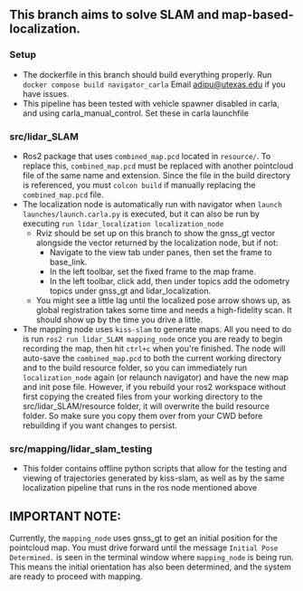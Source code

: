 ## This branch aims to solve SLAM and map-based-localization.

### Setup
- The dockerfile in this branch should build everything properly. Run ```docker compose build navigator_carla``` Email adipu@utexas.edu if you have issues.
- This pipeline has been tested with vehicle spawner disabled in carla, and using carla_manual_control. Set these in carla launchfile

### src/lidar_SLAM
- Ros2 package that uses ```combined_map.pcd``` located in ```resource/```. To replace this, ```combined_map.pcd``` must be replaced with another pointcloud file of the same name and extension. Since the file in the build directory is referenced, you must ```colcon build``` if manually replacing the ```combined_map.pcd``` file.
- The localization node is automatically run with navigator when ```launch launches/launch.carla.py``` is executed, but it can also be run by executing ```run lidar_localization localization_node```
  - Rviz should be set up on this branch to show the gnss_gt vector alongside the vector returned by the localization node, but if not:
    - Navigate to the view tab under panes, then set the frame to base_link.
    - In the left toolbar, set the fixed frame to the map frame.
    - In the left toolbar, click add, then under topics add the odometry topics under gnss_gt and lidar_localization.
  - You might see a little lag until the localized pose arrow shows up, as global registration takes some time and needs a high-fidelity scan. It should show up by the time you drive a little.
- The mapping node uses ```kiss-slam``` to generate maps. All you need to do is run ```ros2 run lidar_SLAM mapping_node``` once you are ready to begin recording the map, then hit ```ctrl+c``` when you're finished. The node will auto-save the ```combined_map.pcd``` to both the current working directory and to the build resource folder, so you can immediately run ```localization_node``` again (or relaunch navigator) and have the new map and init pose file. However, if you rebuild your ros2 workspace without first copying the created files from your working directory to the src/lidar_SLAM/resource folder, it will overwrite the build resource folder. So make sure you copy them over from your CWD before rebuilding if you want changes to persist.

### src/mapping/lidar_slam_testing
- This folder contains offline python scripts that allow for the testing and viewing of trajectories generated by kiss-slam, as well as by the same localization pipeline that runs in the ros node mentioned above

## IMPORTANT NOTE:
Currently, the ```mapping_node``` uses gnss_gt to get an initial position for the pointcloud map. You must drive forward until the message ```Initial Pose Determined.``` is seen in the terminal window where ```mapping_node``` is being run. This means the initial orientation has also been determined, and the system are ready to proceed with mapping.